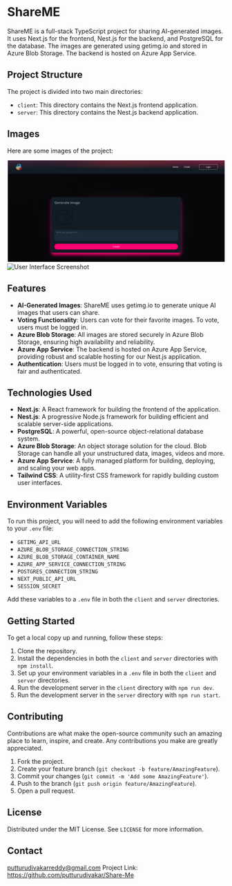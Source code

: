 # ShareME

ShareME is a full-stack TypeScript project for sharing AI-generated images. It uses Next.js for the frontend, Nest.js for the backend, and PostgreSQL for the database. The images are generated using getimg.io and stored in Azure Blob Storage. The backend is hosted on Azure App Service.


## Project Structure

The project is divided into two main directories:

- `client`: This directory contains the Next.js frontend application.
- `server`: This directory contains the Nest.js backend application.


## Images

Here are some images of the project:

![Project Diagram](images/project-image)
![User Interface Screenshot](images/ui-screenshot.png)


## Features

- **AI-Generated Images**: ShareME uses getimg.io to generate unique AI images that users can share.
- **Voting Functionality**: Users can vote for their favorite images. To vote, users must be logged in.
- **Azure Blob Storage**: All images are stored securely in Azure Blob Storage, ensuring high availability and reliability.
- **Azure App Service**: The backend is hosted on Azure App Service, providing robust and scalable hosting for our Nest.js application.
- **Authentication**: Users must be logged in to vote, ensuring that voting is fair and authenticated.

## Technologies Used

- **Next.js**: A React framework for building the frontend of the application.
- **Nest.js**: A progressive Node.js framework for building efficient and scalable server-side applications.
- **PostgreSQL**: A powerful, open-source object-relational database system.
- **Azure Blob Storage**: An object storage solution for the cloud. Blob Storage can handle all your unstructured data, images, videos and more.
- **Azure App Service**: A fully managed platform for building, deploying, and scaling your web apps.
- **Tailwind CSS**: A utility-first CSS framework for rapidly building custom user interfaces.

## Environment Variables

To run this project, you will need to add the following environment variables to your `.env` file:

- `GETIMG_API_URL`
- `AZURE_BLOB_STORAGE_CONNECTION_STRING`
- `AZURE_BLOB_STORAGE_CONTAINER_NAME`
- `AZURE_APP_SERVICE_CONNECTION_STRING`
- `POSTGRES_CONNECTION_STRING`
- `NEXT_PUBLIC_API_URL`
- `SESSION_SECRET`

Add these variables to a `.env` file in both the `client` and `server` directories.

## Getting Started

To get a local copy up and running, follow these steps:

1. Clone the repository.
2. Install the dependencies in both the `client` and `server` directories with `npm install`.
3. Set up your environment variables in a `.env` file in both the `client` and `server` directories.
4. Run the development server in the `client` directory with `npm run dev`.
5. Run the development server in the `server` directory with `npm run start`.

## Contributing

Contributions are what make the open-source community such an amazing place to learn, inspire, and create. Any contributions you make are greatly appreciated.

1. Fork the project.
2. Create your feature branch (`git checkout -b feature/AmazingFeature`).
3. Commit your changes (`git commit -m 'Add some AmazingFeature'`).
4. Push to the branch (`git push origin feature/AmazingFeature`).
5. Open a pull request.

## License

Distributed under the MIT License. See `LICENSE` for more information.

## Contact

putturudivakarreddy@gmail.com
Project Link: https://github.com/putturudivakar/Share-Me
